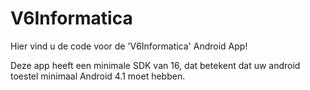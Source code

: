 # V6Informatica
Hier vind u de code voor de 'V6Informatica' Android App!

Deze app heeft een minimale SDK van 16, dat betekent dat uw android toestel minimaal Android 4.1 moet hebben.
